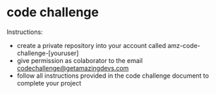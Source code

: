 # code challenge

Instructions:
- create a private repository into your account called amz-code-challenge-[youruser]
- give permission as colaborator to the email codechallenge@getamazingdevs.com
- follow all instructions provided in the code challenge document to complete your project 
